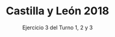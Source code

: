 ---
title: Castilla y León 2018
url: "/recursos-fisica-quimica/oposiciones/fisica/castilla-leon-2018-turno-1-2-3-e3"
subtitle: Ejercicio 3 del Turno 1, 2 y 3
summary: "Ejercicio 3 del Turno 1, 2 y 3."
authors:
- rodrigo-alcaraz-de-la-osa
- jesica-sanchez-mazon
tags:
- oposiciones
- electromagnetismo
categories:
- Física

_build:
  render: never

# Optional external URL for project (replaces project detail page).
external_link: "https://rodrigoalcarazdelaosa.me/recursos-fisica-quimica/oposiciones/fisica/castilla-leon-2018-turno-1-2-3-e3/castilla-leon-2018-turno-1-2-3-e3.pdf"
---